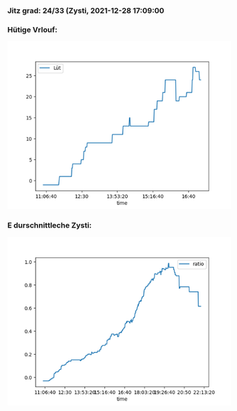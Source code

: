 ### Jitz grad: 24/33 (Zysti, 2021-12-28 17:09:00

### Hütige Vrlouf:
![Graph](Today.png)

### E durschnittleche Zysti:
![Graph](Zysti.png)